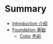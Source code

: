 # Summary

* [Introduction 介绍](README.md)
* [Foundation 基础](foundation/README.md)
    * [Color 色彩](foundation/color.md)

